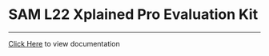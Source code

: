 # SAM L22 Xplained Pro Evaluation Kit

-----

[Click Here](https://onlinedocs.microchip.com/v2/keyword-lookup?keyword=SAM_L22_XPLAINED_PRO_EVALUATION_KIT&redirect=true) to view documentation
